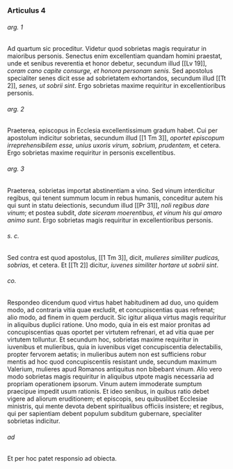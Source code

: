 ### Articulus 4

###### arg. 1
Ad quartum sic proceditur. Videtur quod sobrietas magis requiratur in maioribus personis. Senectus enim excellentiam quandam homini praestat, unde et senibus reverentia et honor debetur, secundum illud [[Lv 19]], *coram cano capite consurge, et honora personam senis*. Sed apostolus specialiter senes dicit esse ad sobrietatem exhortandos, secundum illud [[Tt 2]], *senes, ut sobrii sint*. Ergo sobrietas maxime requiritur in excellentioribus personis.

###### arg. 2
Praeterea, episcopus in Ecclesia excellentissimum gradum habet. Cui per apostolum indicitur sobrietas, secundum illud [[1 Tm 3]], *oportet episcopum irreprehensibilem esse, unius uxoris virum, sobrium, prudentem,* et cetera. Ergo sobrietas maxime requiritur in personis excellentibus.

###### arg. 3
Praeterea, sobrietas importat abstinentiam a vino. Sed vinum interdicitur regibus, qui tenent summum locum in rebus humanis, conceditur autem his qui sunt in statu deiectionis, secundum illud [[Pr 31]], *noli regibus dare vinum*; et postea subdit, *date siceram moerentibus, et vinum his qui amaro animo sunt*. Ergo sobrietas magis requiritur in excellentioribus personis.

###### s. c.
Sed contra est quod apostolus, [[1 Tm 3]], dicit, *mulieres similiter pudicas, sobrias,* et cetera. Et [[Tt 2]] dicitur, *iuvenes similiter hortare ut sobrii sint*.

###### co.
Respondeo dicendum quod virtus habet habitudinem ad duo, uno quidem modo, ad contraria vitia quae excludit, et concupiscentias quas refrenat; alio modo, ad finem in quem perducit. Sic igitur aliqua virtus magis requiritur in aliquibus duplici ratione. Uno modo, quia in eis est maior pronitas ad concupiscentias quas oportet per virtutem refrenari, et ad vitia quae per virtutem tolluntur. Et secundum hoc, sobrietas maxime requiritur in iuvenibus et mulieribus, quia in iuvenibus viget concupiscentia delectabilis, propter fervorem aetatis; in mulieribus autem non est sufficiens robur mentis ad hoc quod concupiscentiis resistant unde, secundum maximum Valerium, mulieres apud Romanos antiquitus non bibebant vinum. Alio vero modo sobrietas magis requiritur in aliquibus utpote magis necessaria ad propriam operationem ipsorum. Vinum autem immoderate sumptum praecipue impedit usum rationis. Et ideo senibus, in quibus ratio debet vigere ad aliorum eruditionem; et episcopis, seu quibuslibet Ecclesiae ministris, qui mente devota debent spiritualibus officiis insistere; et regibus, qui per sapientiam debent populum subditum gubernare, specialiter sobrietas indicitur.

###### ad 
Et per hoc patet responsio ad obiecta.

